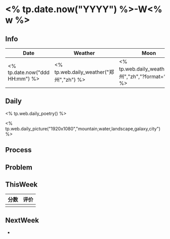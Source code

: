 # <% tp.date.now("YYYY") %>-W<% w %>

## Info

| Date           | Weather      | Moon |
| -------------- | ------------ | ---- |
| <% tp.date.now("ddd HH:mm") %> | <% tp.web.daily_weather("郑州","zh") %> | <% tp.web.daily_weather("郑州","zh","?format=%m") %> |

## Daily

<% tp.web.daily_poetry() %>

<% tp.web.daily_picture("1920x1080","mountain,water,landscape,galaxy,city")%>

## Process

## Problem

## ThisWeek

| 分数 | 评价 |
| ---- | ---- |
|      |      |



## NextWeek

- 
